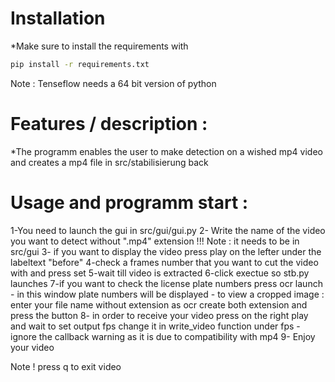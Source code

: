 # Installation
*Make sure to install the requirements with 
```bash
pip install -r requirements.txt 
```
Note : Tenseflow needs a 64 bit version of python


# Features / description : 
*The programm enables the user to make detection on a wished mp4 video 
and creates a mp4 file in src/stabilisierung back 


# Usage and programm start :
1-You need to launch the gui in src/gui/gui.py 
2- Write the name of the video you want to detect without ".mp4" extension
!!! Note : it needs to be in src/gui 
3- if you want to display the video press play on the lefter under the labeltext "before"
4-check a frames number that you want to cut the video with and press set
5-wait till video is extracted
6-click exectue so stb.py launches
7-if you want to check the license plate numbers press ocr launch 
	- in this window plate numbers will be displayed
	- to view a cropped image : enter your file name without extension 
	as ocr create both extension and press the button 
8- in order to receive your video press on the right play and wait
	to set output fps change it in write_video function under fps
	-ignore the callback warning as it is due to compatibility with mp4
9- Enjoy your video

Note ! press q to exit video



